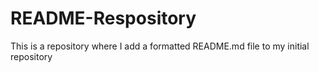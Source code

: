 # README-Respository
This is a repository where I add a formatted README.md file to my initial repository
